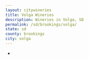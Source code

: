 ```yaml
---
layout: citywineries
title: Volga Wineries
description: Wineries in Volga, SD
permalink: /sd/brookings/volga/
state: sd
county: brookings
city: volga
---
```

-

